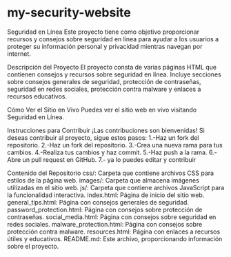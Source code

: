 # my-security-website
Seguridad en Línea
Este proyecto tiene como objetivo proporcionar recursos y consejos sobre seguridad en línea para ayudar a los usuarios a proteger su información personal y privacidad mientras navegan por internet.

Descripción del Proyecto
El proyecto consta de varias páginas HTML que contienen consejos y recursos sobre seguridad en línea. Incluye secciones sobre consejos generales de seguridad, protección de contraseñas, seguridad en redes sociales, protección contra malware y enlaces a recursos educativos.

Cómo Ver el Sitio en Vivo
Puedes ver el sitio web en vivo visitando Seguridad en Línea.

Instrucciones para Contribuir
¡Las contribuciones son bienvenidas! Si deseas contribuir al proyecto, sigue estos pasos:
1.-Haz un fork del repositorio.
2.-Haz un fork del repositorio.
3.-Crea una nueva rama para tus cambios.
4.-Realiza tus cambios y haz commit.
5.-Haz push a la rama.
6.-Abre un pull request en GitHub.
7.- ya lo puedes editar y contribuir 


Contenido del Repositorio
css/: Carpeta que contiene archivos CSS para estilos de la página web.
images/: Carpeta que almacena imágenes utilizadas en el sitio web.
js/: Carpeta que contiene archivos JavaScript para la funcionalidad interactiva.
index.html: Página de inicio del sitio web.
general_tips.html: Página con consejos generales de seguridad.
password_protection.html: Página con consejos sobre protección de contraseñas.
social_media.html: Página con consejos sobre seguridad en redes sociales.
malware_protection.html: Página con consejos sobre protección contra malware.
resources.html: Página con enlaces a recursos útiles y educativos.
README.md: Este archivo, proporcionando información sobre el proyecto.